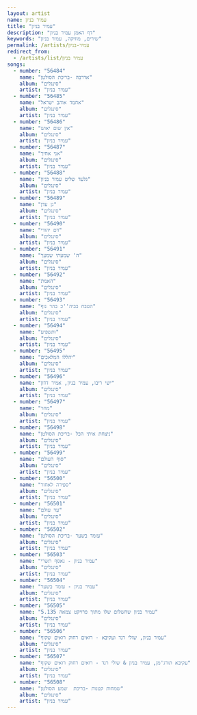 ```yaml
---
layout: artist
name: עמיר בניון
title: "עמיר בניון"
description: "דף האמן עמיר בניון"
keywords: "שירים, מוזיקה, עמיר בניון"
permalink: /artists/עמיר-בניון
redirect_from:
  - /artists/list/עמיר בניון
songs:
  - number: "56484"
    name: "אדרבה -בריכת הסולטן"
    album: "סינגלים"
    artist: "עמיר בניון"
  - number: "56485"
    name: "אחמד אוהב ישראל"
    album: "סינגלים"
    artist: "עמיר בניון"
  - number: "56486"
    name: "אין שום יאוש"
    album: "סינגלים"
    artist: "עמיר בניון"
  - number: "56487"
    name: "אני אחיך"
    album: "סינגלים"
    artist: "עמיר בניון"
  - number: "56488"
    name: "גלעד שליט עמיר בניון"
    album: "סינגלים"
    artist: "עמיר בניון"
  - number: "56489"
    name: "גן עדן"
    album: "סינגלים"
    artist: "עמיר בניון"
  - number: "56490"
    name: "דם יהודי"
    album: "סינגלים"
    artist: "עמיר בניון"
  - number: "56491"
    name: "ה' שמעתי שמעך"
    album: "סינגלים"
    artist: "עמיר בניון"
  - number: "56492"
    name: "האמת"
    album: "סינגלים"
    artist: "עמיר בניון"
  - number: "56493"
    name: "הטבח בביה''כ בהר נוף"
    album: "סינגלים"
    artist: "עמיר בניון"
  - number: "56494"
    name: "ותשפיע"
    album: "סינגלים"
    artist: "עמיר בניון"
  - number: "56495"
    name: "יהללו המלאכים"
    album: "סינגלים"
    artist: "עמיר בניון"
  - number: "56496"
    name: "ישי ריבו, עמיר בניון, אמיר דדון"
    album: "סינגלים"
    artist: "עמיר בניון"
  - number: "56497"
    name: "מחר"
    album: "סינגלים"
    artist: "עמיר בניון"
  - number: "56498"
    name: "ניצחת איתי הכל -בריכת הסולטן"
    album: "סינגלים"
    artist: "עמיר בניון"
  - number: "56499"
    name: "סוף העולם"
    album: "סינגלים"
    artist: "עמיר בניון"
  - number: "56500"
    name: "ספירה לאחור"
    album: "סינגלים"
    artist: "עמיר בניון"
  - number: "56501"
    name: "עד עולם"
    album: "סינגלים"
    artist: "עמיר בניון"
  - number: "56502"
    name: "עומד בשער -בריכת הסולטן"
    album: "סינגלים"
    artist: "עמיר בניון"
  - number: "56503"
    name: "עמיר בניון - נאסף תשרי"
    album: "סינגלים"
    artist: "עמיר בניון"
  - number: "56504"
    name: "עמיר בניון - עומד בשער"
    album: "סינגלים"
    artist: "עמיר בניון"
  - number: "56505"
    name: "עמיר בניון שהשלום שלו מתוך פרויקט צמאה 5.135"
    album: "סינגלים"
    artist: "עמיר בניון"
  - number: "56506"
    name: "עמיר בניון, שולי רנד ועקיבא - רואים רחוק רואים שקוף"
    album: "סינגלים"
    artist: "עמיר בניון"
  - number: "56507"
    name: "עקיבא תורג'מן, עמיר בניון & שולי רנד - רואים רחוק רואים שקוף"
    album: "סינגלים"
    artist: "עמיר בניון"
  - number: "56508"
    name: "שמחות קטנות -בריכת  שמע הסולטן"
    album: "סינגלים"
    artist: "עמיר בניון"
---
```

